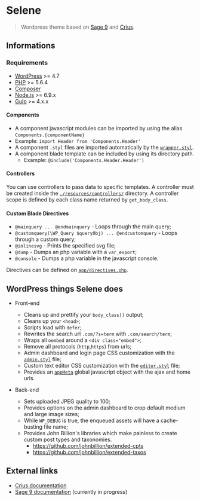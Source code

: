 # Selene

> Wordpress theme based on [Sage 9](https://github.com/roots/sage/) and [Crius](https://github.com/kaisermann/crius).

## Informations

### Requirements

* [WordPress](https://wordpress.org/) >= 4.7
* [PHP](http://php.net/manual/en/install.php) >= 5.6.4
* [Composer](https://getcomposer.org/download/)
* [Node.js](http://nodejs.org/) >= 6.9.x
* [Gulp](https://www.liquidlight.co.uk/blog/article/how-do-i-update-to-gulp-4/) >= 4.x.x

#### Components

* A component javascript modules can be imported by using the alias `Components.{componentName}`
 * Example: `import Header from 'Components.Header'`
* A component `.styl` files are imported automatically by the [`wrapper.styl`](https://github.com/kaisermann/selene/blob/master/assets/styles/wrapper.styl).
* A component blade template can be included by using its directory path.
  * Example: `@include('Components.Header.Header')`

#### Controllers

You can use controllers to pass data to specific templates. A controller must be created inside the [`./resources/controllers/`](https://github.com/kaisermann/selene/blob/master/resources/controllers/) directory. A controller scope is defined by each class name returned by `get_body_class`.

#### Custom Blade Directives

* `@mainquery ... @endmainquery` - Loops through the main query;
* `@customquery(\WP_Query $queryObj) ... @endcustomquery` - Loops through a custom query;
* `@inlinesvg` - Prints the specified svg file;
* `@dump` - Dumps an php variable with a `var_export`;
* `@console` - Dumps a php variable in the javascript console.

Directives can be defined on [`app/directives.php`](https://github.com/kaisermann/selene/blob/master/app/directives.php).

## WordPress things Selene does

* Front-end
  * Cleans up and prettify your `body_class()` output;
  * Cleans up your `<head>`;
  * Scripts load with `defer`;
  * Rewrites the search url `.com/?s=term` with `.com/search/term`;
  * Wraps all `oembed` around a `<div class="embed">`;
  * Remove all protocols (`http`,`https`) from urls;
  * Admin dashboard and login page CSS customization with the [`admin.styl`](https://github.com/kaisermann/selene/blob/master/resources/assets/styles/wordpress/admin/config.styl) file;
  * Custom text editor CSS customization with the [`editor.styl`](https://github.com/kaisermann/selene/blob/master/resources/assets/styles/wordpress/editor.styl) file;
  * Provides an [`appMeta`](https://github.com/kaisermann/selene/blob/master/app/setup.php#L113) global javascript object with the ajax and home urls.
  
* Back-end
  * Sets uploaded JPEG quality to 100;
  * Provides options on the admin dashboard to crop default medium and large image sizes;
  * While `WP_DEBUG` is true, the enqueued assets will have a cache-busting file name;
  * Provides John Billion's libraries which make painless to create custom post types and taxonomies.
    * https://github.com/johnbillion/extended-cpts
    * https://github.com/johnbillion/extended-taxos

## External links
* [Crius documentation](https://github.com/kaisermann/crius)
* [Sage 9 documentation](https://github.com/roots/docs/tree/sage-9/sage) (currently in progress)

